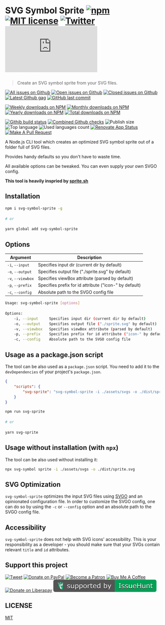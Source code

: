 # SVG Symbol Sprite [![npm][npm-version-img]][npm-version-url] [![MIT license][license-img]][license-url] [![Twitter][twitter-img]][twitter-url] [![Analytics][analytics-img]][analytics-url]

> Create an SVG symbol sprite from your SVG files.

[![All issues on Github][github-issues-img]][github-issues-url]
[![Open issues on Github][github-open-issues-img]][github-open-issues-url]
[![Closed issues on Github][github-closed-issues-img]][github-closed-issues-url]
[![Latest Github gag][github-tag-img]][github-tag-url]
[![GitHub last commit][last-commit-img]][last-commit-url]

[![Weekly downloads on NPM][npm-downloads-weekly-img]][npm-url]
[![Monthly downloads on NPM][npm-downloads-monthly-img]][npm-url]
[![Yearly downloads on NPM][npm-downloads-yearly-img]][npm-url]
[![Total downloads on NPM][npm-downloads-total-img]][npm-url]

[![Githib build status][github-status-img]][github-status-url]
[![Combined Github checks][github-checks-img]][github-checks-url]
![Publish size][publish-size-img]
![Top language][github-top-language-img]
![Used languages count][github-languages-img]
[![Renovate App Status][renovateapp-img]][renovateapp-url]
[![Make A Pull Request][prs-welcome-img]][prs-welcome-url]

A Node.js CLI tool which creates an optimized SVG symbol sprite out of a folder full of SVG files.

Provides handy defaults so you don't have to waste time.

All available options can be tweaked. You can even supply your own SVGO config.

**This tool is heavily inspried by [sprite.sh](https://github.com/edenspiekermann/sprite.sh)**

## Installation

```sh
npm i svg-symbol-sprite -g

# or

yarn global add svg-symbol-sprite
```

## Options

| Argument          | Description                                            |
| ----------------- | ------------------------------------------------------ |
| `-i`, `--input`   | Specifies input dir (current dir by default)           |
| `-o`, `--output`  | Specifies output file ("./sprite.svg" by default)      |
| `-v`, `--viewbox` | Specifies viewBox attribute (parsed by default)        |
| `-p`, `--prefix`  | Specifies prefix for id attribute ("icon-" by default) |
| `-c`, `--config`  | Absolute path to the SVGO config file                  |

```sh
Usage: svg-symbol-sprite [options]

Options:
    -i, --input     Specifies input dir (current dir by default)
    -o, --output    Specifies output file ("./sprite.svg" by default)
    -v, --viewbox   Specifies viewBox attribute (parsed by default)
    -p, --prefix    Specifies prefix for id attribute ("icon-" by default)
    -c, --config    Absolute path to the SVGO config file
```

## Usage as a package.json script

The tool can be also used as a `package.json` script. You need to add it to the `devDependencies` of your project's `package.json`.

```json
{
	"scripts": {
		"svg-sprite": "svg-symbol-sprite -i ./assets/svgs -o ./dist/sprite.svg"
	}
}
```

```sh
npm run svg-sprite

# or

yarn svg-sprite
```

## Usage without installation (with `npx`)

The tool can be also used without installing it:

```sh
npx svg-symbol sprite -i ./assets/svgs -o ./dist/sprite.svg
```

## SVG Optimization

`svg-symbol-sprite` optimizes the input SVG files using [SVGO](https://github.com/svg/svgo) and an opinionated configuration file. In order to customize the SVGO config, one can do so by using the `-c` or `--config` option and an absolute path to the SVGO config file.

## Accessibility

`svg-symbol-sprite` does not help with SVG icons' accessibility. This is your responsibility as a developer - you should make sure that your SVGs contain relevant `title` and `id` attributes.

## Support this project

[![Tweet][tweet-img]][tweet-url]
[![Donate on PayPal][paypal-img]][paypal-url]
[![Become a Patron][patreon-img]][patreon-url]
[![Buy Me A Coffee][ko-fi-img]][ko-fi-url]
[![Donate on Liberapay][liberapay-img]][liberapay-url]
[![Donate on Issuehunt][issuehunt-img]][issuehunt-url]

## LICENSE

[MIT][license-url]

[npm-version-img]: https://badgen.net/npm/v/svg-symbol-sprite?icon=npm
[npm-version-url]: https://www.npmjs.com/package/svg-symbol-sprite
[license-img]: https://badgen.net/npm/license/svg-symbol-sprite
[license-url]: https://github.com/scriptex/svg-symbol-sprite/blob/master/LICENSE
[twitter-url]: https://twitter.com/scriptexbg
[twitter-img]: https://badgen.net/twitter/follow/scriptexbg?icon=twitter&color=1da1f2&cache=300
[github-tag-img]: https://badgen.net/github/tag/scriptex/svg-symbol-sprite?icon=github
[github-tag-url]: https://github.com/scriptex/svg-symbol-sprite/releases/latest
[github-checks-img]: https://badgen.net/github/checks/scriptex/svg-symbol-sprite?icon=github
[github-checks-url]: https://github.com/scriptex/svg-symbol-sprite
[github-issues-img]: https://badgen.net/github/issues/scriptex/svg-symbol-sprite?icon=github
[github-issues-url]: https://github.com/scriptex/svg-symbol-sprite/issues
[github-open-issues-img]: https://badgen.net/github/open-issues/scriptex/svg-symbol-sprite?icon=github
[github-open-issues-url]: https://github.com/scriptex/svg-symbol-sprite/issues?q=is%3Aopen+is%3Aissue
[github-closed-issues-img]: https://badgen.net/github/closed-issues/scriptex/svg-symbol-sprite?icon=github
[github-closed-issues-url]: https://github.com/scriptex/svg-symbol-sprite/issues?q=is%3Aissue+is%3Aclosed
[last-commit-img]: https://badgen.net/github/last-commit/scriptex/svg-symbol-sprite?icon=github
[last-commit-url]: https://github.com/scriptex/svg-symbol-sprite/commits/master
[analytics-img]: https://ga-beacon.appspot.com/UA-83446952-1/github.com/scriptex/svg-symbol-sprite/README.md
[analytics-url]: https://github.com/scriptex/svg-symbol-sprite/
[npm-downloads-weekly-img]: https://badgen.net/npm/dw/svg-symbol-sprite?icon=npm
[npm-downloads-monthly-img]: https://badgen.net/npm/dm/svg-symbol-sprite?icon=npm
[npm-downloads-yearly-img]: https://badgen.net/npm/dy/svg-symbol-sprite?icon=npm
[npm-downloads-total-img]: https://badgen.net/npm/dt/svg-symbol-sprite?icon=npm
[npm-url]: https://www.npmjs.com/package/svg-symbol-sprite
[tweet-img]: https://img.shields.io/badge/Tweet-Share_this_repository-blue.svg?style=flat-square&logo=twitter&color=38A1F3
[tweet-url]: https://twitter.com/intent/tweet?text=Checkout%20this%20awesome%20software%20project%3A&url=https%3A%2F%2Fgithub.com%2Fscriptex%2Fsvg-symbol-sprite&via=scriptexbg&hashtags=software%2Cgithub%2Ccode%2Cawesome
[paypal-img]: https://img.shields.io/badge/Donate-Support_me_on_PayPal-blue.svg?style=flat-square&logo=paypal&color=222d65
[paypal-url]: https://www.paypal.me/scriptex
[patreon-img]: https://img.shields.io/badge/Become_Patron-Support_me_on_Patreon-blue.svg?style=flat-square&logo=patreon&color=e64413
[patreon-url]: https://www.patreon.com/atanas
[ko-fi-img]: https://img.shields.io/badge/Donate-Buy%20me%20a%20coffee-yellow.svg?logo=ko-fi
[ko-fi-url]: https://ko-fi.com/scriptex
[liberapay-img]: https://img.shields.io/liberapay/receives/scriptex.svg?logo=liberapay
[liberapay-url]: https://liberapay.com/scriptex
[issuehunt-img]: https://raw.githubusercontent.com/BoostIO/issuehunt-materials/master/v1/issuehunt-shield-v1.svg
[issuehunt-url]: https://issuehunt.io/r/scriptex/svg-symbol-sprite
[publish-size-img]: https://badgen.net/packagephobia/publish/svg-symbol-sprite
[renovateapp-img]: https://badgen.net/badge/renovate/enabled/green?cache=300
[renovateapp-url]: https://renovatebot.com
[prs-welcome-img]: https://badgen.net/badge/PRs/welcome/green?cache=300
[prs-welcome-url]: https://github.com/scriptex/svg-symbol-sprite/pulls
[github-status-img]: https://badgen.net/github/status/scriptex/svg-symbol-sprite?icon=github
[github-status-url]: https://github.com/scriptex/svg-symbol-sprite/actions/workflows/build.yml
[github-languages-img]: https://img.shields.io/github/languages/count/scriptex/svg-symbol-sprite
[github-top-language-img]: https://img.shields.io/github/languages/top/scriptex/svg-symbol-sprite
